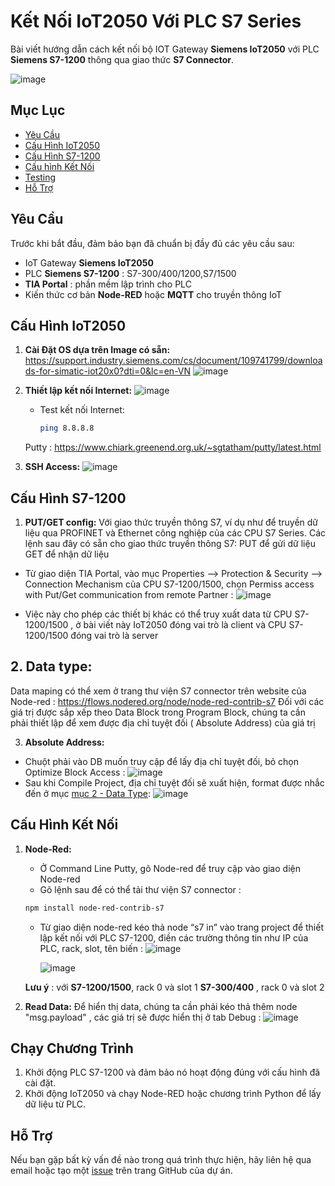 # Kết Nối IoT2050 Với PLC S7 Series

Bài viết hướng dẫn cách kết nối bộ IOT Gateway **Siemens IoT2050** với PLC **Siemens S7-1200** thông qua giao thức **S7 Connector**. 

![image](https://github.com/user-attachments/assets/8c0e4e1f-a46d-4040-8f82-260dc972bcca)


## Mục Lục

- [Yêu Cầu](#yêu-cầu)
- [Cấu Hình IoT2050](#cấu-hình-iot2050)
- [Cấu Hình S7-1200](#cấu-hình-s7-1200)
- [Cấu hình Kết Nối](#cấu-hình-kết-nối)
- [Testing](#testing)
- [Hỗ Trợ](#hỗ-trợ)

## Yêu Cầu

Trước khi bắt đầu, đảm bảo bạn đã chuẩn bị đầy đủ các yêu cầu sau:

- IoT Gateway **Siemens IoT2050** 
- PLC **Siemens S7-1200** : S7-300/400/1200,S7/1500 
- **TIA Portal** : phần mềm lập trình cho PLC
- Kiến thức cơ bản **Node-RED** hoặc **MQTT** cho truyền thông IoT 

## Cấu Hình IoT2050

1. **Cài Đặt OS dựa trên Image có sẵn:**
    https://support.industry.siemens.com/cs/document/109741799/downloads-for-simatic-iot20x0?dti=0&lc=en-VN
![image](https://github.com/user-attachments/assets/196336ea-ceb6-4996-b5cd-a1c718a607a3)
2. **Thiết lập kết nối Internet:**
   ![image](https://github.com/user-attachments/assets/ac3a0116-8523-453f-8bf7-cbf60892f1ce)

   - Test kết nối Internet:
     ```bash
     ping 8.8.8.8
     ```
   Putty : https://www.chiark.greenend.org.uk/~sgtatham/putty/latest.html
3. **SSH Access:**
   ![image](https://github.com/user-attachments/assets/4740c7a1-2148-46d5-8cb7-03eaec6d97c4)

## Cấu Hình S7-1200

   1. **PUT/GET config:**
   Với giao thức truyền thông S7, ví dụ như để truyền dữ liệu qua PROFINET và Ethernet công nghiệp của các CPU S7 Series. Các lệnh sau đây có sẵn cho giao thức truyền thông S7:
PUT để gửi dữ liệu
GET để nhận dữ liệu
   - Từ giao diện TIA Portal, vào mục Properties --> Protection & Security --> Connection Mechanism của CPU S7-1200/1500, chọn Permiss access with Put/Get communication from remote Partner : 
     ![image](https://github.com/user-attachments/assets/d5ec8003-9f66-4e13-a00c-6ef8b7948ec7)

   - Việc này cho phép các thiết bị khác có thể truy xuất data từ CPU S7-1200/1500 , ở bài viết này IoT2050 đóng vai trò là client và CPU S7-1200/1500 đóng vai trò là server
<a name="data-type"></a>
## 2. **Data type:** 
   Data maping có thể xem ở trang thư viện S7 connector trên website của Node-red : https://flows.nodered.org/node/node-red-contrib-s7
   Đối với các giá trị được sắp xếp theo Data Block trong Program Block, chúng ta cần phải thiết lập để xem được địa chỉ tuyệt đối ( Absolute Address) của giá trị

   3. **Absolute Address:**
   - Chuột phải vào DB muốn truy cập để lấy địa chỉ tuyệt đối, bỏ chọn Optimize Block Access :
      ![image](https://github.com/user-attachments/assets/0cb7b3b4-0545-4dc4-902a-43a4d1e0c263)
   - Sau khi Compile Project, địa chỉ tuyệt đối sẽ xuất hiện, format được nhắc đến ở mục [mục 2 - Data Type](#data-type):
     ![image](https://github.com/user-attachments/assets/d11d0cc9-f43b-4c8f-b6e1-81e25ca32886)



## Cấu Hình Kết Nối

1. **Node-Red:**
   - Ở Command Line Putty, gõ Node-red để truy cập vào giao diện Node-red 
   -  Gõ lệnh sau để có thể tải thư viện S7 connector : 
     ```bash
     npm install node-red-contrib-s7 
     ```
   - Từ giao diện node-red kéo thả node “s7 in” vào trang project để thiết lập kết nối với PLC S7-1200, điền các trường thông tin như IP của PLC, rack, slot, tên biến : 
     ![image](https://github.com/user-attachments/assets/c145b4b9-4ece-4bee-ab18-c58d5915b692)

     ![image](https://github.com/user-attachments/assets/0b6bccd1-f0d1-49c6-86ea-ad0c75b9387d)







    **Lưu ý** : với **S7-1200/1500**, rack 0 và slot 1
                     **S7-300/400** , rack 0 và slot 2

3. **Read Data:**
     Để hiển thị data, chúng ta cần phải kéo thả thêm node "msg.payload" , các giá trị sẽ được hiển thị ở tab Debug :
     ![image](https://github.com/user-attachments/assets/323822a2-48c0-4eb2-9a89-dd73c08189b1)

## Chạy Chương Trình

1. Khởi động PLC S7-1200 và đảm bảo nó hoạt động đúng với cấu hình đã cài đặt.
2. Khởi động IoT2050 và chạy Node-RED hoặc chương trình Python để lấy dữ liệu từ PLC.

## Hỗ Trợ

Nếu bạn gặp bất kỳ vấn đề nào trong quá trình thực hiện, hãy liên hệ qua email hoặc tạo một [issue](https://github.com/your_repo/issues) trên trang GitHub của dự án.


